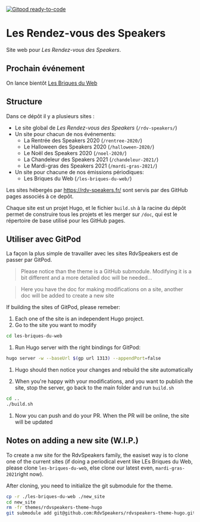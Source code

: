 [![Gitpod ready-to-code](https://img.shields.io/badge/Gitpod-ready--to--code-blue?logo=gitpod)](https://gitpod.io/#https://github.com/RdvSpeakers/rdv-speakers)

# Les Rendez-vous des Speakers

 

Site web pour *Les Rendez-vous des Speakers*.

  

## Prochain événement

On lance bientôt [Les Briques du Web](https://rdv-speakers.fr/les-briques-du-web/)



## Structure

Dans ce dépôt il y a plusieurs sites :

- Le site global de *Les Rendez-vous des Speakers* (`/rdv-speakers/`)
- Un site pour chacun de nos événements:
  - La Rentrée des Speakers 2020 (`/rentree-2020/`)
  - Le Halloween des Speakers 2020 (`/halloween-2020/`)
  - Le Noël des Speakers 2020 (`/noel-2020/`)
  - La Chandeleur des Speakers 2021 (`/chandeleur-2021/`)
  - Le Mardi-gras des Speakers 2021 (`/mardi-gras-2021/`)
- Un site pour chacune de nos émissions périodiques:
  - Les Briques du Web (`/les-briques-du-web/`)

Les sites hébergés par https://rdv-speakers.fr/ sont servis par des GitHub pages
associés à ce depôt. 

Chaque site est un projet Hugo, et le fichier `build.sh` à la racine du dépôt 
permet de construire tous les projets et les merger sur `/doc`, qui est le 
répertoire de base utilisé pour les GitHub pages.



## Utiliser avec GitPod

La façon la plus simple de travailler avec les sites RdvSpeakers est de passer par GitPod.

> Please notice than the theme is a GitHub submodule. Modifying it is a bit 
> different and a more detailed doc will be needed...

> Here you have the doc for making modifications on a site, another doc will
> be added to create a new site

If building the sites of GitPod, please remeber:

1. Each one of the site is an independent Hugo project. 
1. Go to the site you want to modify
  
  ```bash
  cd les-briques-du-web
  ```
1. Run Hugo server with the right bindings for GitPod:

  ```bash
  hugo server -w --baseUrl $(gp url 1313) --appendPort=false
  ```

1. Hugo should then notice your changes and rebuild the site automatically

1. When you're happy with your modifications, and you want to publish the site, stop the server, go back 
  to the main folder and run `build.sh`

  ```bash
  cd ..
  ./build.sh
  ```

1. Now you can push and do your PR. When the PR will be online, the site will be updated


## Notes on adding a new site (W.I.P.)


To create a nw site for the RdvSpeakers family, the easiset way is to clone one of the current sites (if doing a periodical  event like LEs Briques du Web, please clone `les-briques-du-web`, else clone our latest even, `mardi-gras-2021`right now).

After cloning, you need to initialize the git submodule for the theme.

```bash
cp -r ./les-briques-du-web ./new_site
cd new_site
rm -fr themes/rdvspeakers-theme-hugo 
git submodule add git@github.com:RdvSpeakers/rdvspeakers-theme-hugo.git themes/rdvspeakers-theme-hugo
```